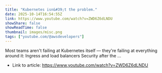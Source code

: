 ```yaml
---
title: "Kubernetes isn&#39;t the problem."
date: 2025-10-14T16:54:55Z
link: https://www.youtube.com/watch?v=ZWD6Z6dLNDU
showShare: false
showReadTime: false
thumbnail: images/misc.png
tags: ["youtube.com/@awsdevelopers"]
---
```

Most teams aren't failing at Kubernetes itself — they're failing at everything around it: Ingress and load balancers Security after the ...

- Link to article: https://www.youtube.com/watch?v=ZWD6Z6dLNDU